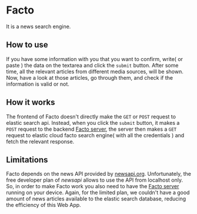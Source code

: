 # Facto 
It is a news search engine. 

## How to use
If you have some information with you that you want to confirm, write( or paste ) the data on the textarea and click the `submit` button. After some time, all the relevant articles from different media sources, will be shown. Now, have a look at those articles, go through them, and check if the information is valid or not.

## How it works
The frontend of Facto doesn't directly make the `GET` or `POST` request to elastic search api. Instead, when you click the `submit` button, it makes a `POST` request to the backend [Facto server](https://github.com/Subhra264/facto-server), the server then makes a `GET` request to elastic cloud facto search engine( with all the credentials ) and fetch the relevant response. 

## Limitations
Facto depends on the news API provided by [newsapi.org](https://newsapi.org/). Unfortunately, the free developer plan of *newsapi* allows to use the API from localhost only. So, in order to make Facto work you also need to have the [Facto server](https://github.com/Subhra264/facto-server) running on your device. Again, for the limited plan, we couldn't have a good amount of news articles available to the elastic search database, reducing the efficiency of this Web App.